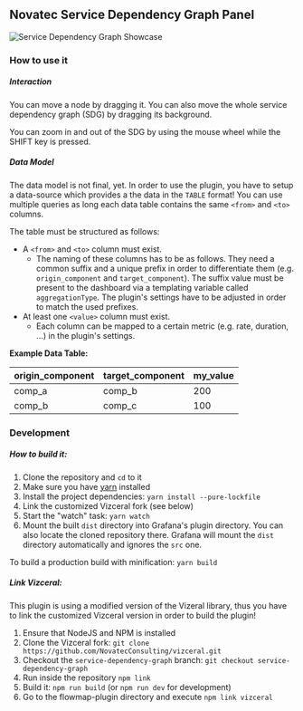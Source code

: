 ## Novatec Service Dependency Graph Panel

![Service Dependency Graph Showcase](src/img/screenshot-showcase.png)

### How to use it

##### Interaction

You can move a node by dragging it. You can also move the whole service dependency graph (SDG) by dragging its background.

You can zoom in and out of the SDG by using the mouse wheel while the SHIFT key is pressed.

##### Data Model

The data model is not final, yet.
In order to use the plugin, you have to setup a data-source which provides a the data in the `TABLE` format! You can use multiple queries as long each data table contains the same `<from>` and `<to>` columns.

The table must be structured as follows:
- A `<from>` and `<to>` column must exist.
  - The naming of these columns has to be as follows. They need a common suffix and a unique prefix in order to differentiate them (e.g. `origin_component` and `target_component`). The suffix value must be present to the dashboard via a templating variable called `aggregationType`. The plugin's settings have to be adjusted in order to match the used prefixes.
- At least one `<value>` column must exist.
  - Each column can be mapped to a certain metric (e.g. rate, duration, ...) in the plugin's settings.

__Example Data Table:__

| origin_component | target_component | my_value |
|---|---|---|
| comp_a | comp_b | 200 |
| comp_b | comp_c | 100 |

### Development

##### How to build it:

1. Clone the repository and `cd` to it
1. Make sure you have [yarn]( https://yarnpkg.com/) installed
1. Install the project dependencies: `yarn install --pure-lockfile`
1. Link the customized Vizceral fork (see below)
1. Start the "watch" task: `yarn watch`
1. Mount the built `dist` directory into Grafana's plugin directory. You can also locate the cloned repository there. Grafana will mount the `dist` directory automatically and ignores the `src` one.

To build a production build with minification: `yarn build`

##### Link Vizceral:

This plugin is using a modified version of the Vizeral library, thus you have to link the customized Vizceral version in order to build the plugin!

1. Ensure that NodeJS and NPM is installed
1. Clone the Vizceral fork: `git clone https://github.com/NovatecConsulting/vizceral.git`
1. Checkout the `service-dependency-graph` branch: `git checkout service-dependency-graph`
1. Run inside the repository `npm link`
1. Build it: `npm run build` (or `npm run dev` for development)
1. Go to the flowmap-plugin directory and execute `npm link vizceral`
